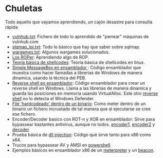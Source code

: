 # Chuletas
Todo aquello que vayamos aprendiendo, un cajón desastre para consulta rápida
- [vulnhub.txt](https://github.com/g4ngli0s/chuletas/blob/master/vulnhub.txt): Fichero de todo lo aprendido de "pwnear" máquinas de vulnhub.com
- [slqmap_ipi.txt](https://github.com/g4ngli0s/chuletas/blob/master/sqlmap_ipi.txt): Todo lo básico que hay que saber sobre sqlmap.
- [wargames.txt](https://github.com/g4ngli0s/chuletas/blob/master/wargames.txt): Algunos wargames solucionados.
- [Los ROPer](https://github.com/g4ngli0s/chuletas/blob/master/ropers.md): Aprendiendo algo de ROP.
- [Teoría básica de shellcodes](https://github.com/g4ngli0s/chuletas/blob/master/shellcode.md): Teoría básica de shellcodes en linux.
- [Simple MessageBox en ensamblador ](https://github.com/g4ngli0s/chuletas/blob/master/MsgBoxPEBStyle.asm): Código ensamblador que muestra como hacer llamadas a librerías de Windows de manera dinamica, usando la técnica del PEB.
- [Reverse shell en ensamblador](https://github.com/g4ngli0s/chuletas/blob/master/RevShell.asm): Código ensamblador para crear un reverse shell en Windows. Llama a las librerias de manera dinamica y guarda las posiciones en memoria usando VirtualAlloc. Este otro [reverse shell](https://github.com/g4ngli0s/chuletas/blob/master/RevShellnoAV.asm) no lo detecta el Windows Defender.
- [File 'hardcodeado' dentro de un binario](https://github.com/g4ngli0s/chuletas/blob/master/filehardcoded.txt): Como meter dentro de un binario un fichero incrustado de tal manera que al ejecutarse se cree ese fichero. 
- Encoder/Decoder basico con ROT-n y XOR en ensamblador: Sirve para bypassear bastantes antivirus, aunque no todos. [encoder1](https://github.com/g4ngli0s/chuletas/blob/master/encoder1.asm), [encoder2](https://github.com/g4ngli0s/chuletas/blob/master/encoder2.asm) y [decoder](https://github.com/g4ngli0s/chuletas/blob/master/decoder.asm)
- Prueba básica de [dll injection](https://github.com/g4ngli0s/chuletas/blob/master/dllinjection/Readme.md): Código que sirve tanto para x86 como x64.
- Trucos para bypassear AV y AMSI en [powershell](https://github.com/g4ngli0s/chuletas/blob/master/bypasspowershell/Readme.md).
- Ejemplos básicos en ensamblador x86 de un [meterpreter](https://github.com/g4ngli0s/chuletas/blob/master/meter.asm) y un [beacon](https://github.com/g4ngli0s/chuletas/blob/master/beacon.asm).

